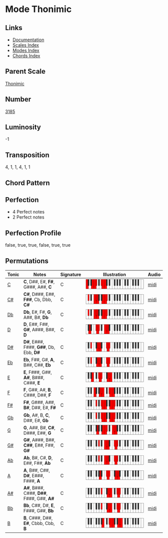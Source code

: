 # Mode Thonimic

## Links

- [Documentation](README.md)
- [Scales Index](Scales.md)
- [Modes Index](Modes.md)
- [Chords Index](Chords.md)

## Parent Scale

[Thonimic](ScaleThonimic.md)

## Number

[3185](https://ianring.com/musictheory/scales/3185)

## Luminosity

-1

## Transposition

4, 1, 1, 4, 1, 1

## Chord Pattern



## Perfection

- 4 Perfect notes
- 2 Perfect notes

## Perfection Profile

false, true, true, false, true, true

## Permutations

| Tonic | Notes | Signature | Illustration | Audio |
|-------|-------|-----------|--------------|-------|
| [C](ModeCNaturalThonimic.md) | **C**, D##, E#, **F#**, G###, A##, **C** | C | ![CNaturalThonimic](ModeCNaturalThonimic.png) | [midi](https://github.com/edipermadi/music/blob/main/docs/ModeCNaturalThonimic.mid?raw=true) |
| [C#](ModeCSharpThonimic.md) | **C#**, D###, E##, **F##**, Cb, Dbb, **C#** | C | ![CSharpThonimic](ModeCSharpThonimic.png) | [midi](https://github.com/edipermadi/music/blob/main/docs/ModeCSharpThonimic.mid?raw=true) |
| [Db](ModeDFlatThonimic.md) | **Db**, E#, F#, **G**, A##, B#, **Db** | C | ![DFlatThonimic](ModeDFlatThonimic.png) | [midi](https://github.com/edipermadi/music/blob/main/docs/ModeDFlatThonimic.mid?raw=true) |
| [D](ModeDNaturalThonimic.md) | **D**, E##, F##, **G#**, A###, B##, **D** | C | ![DNaturalThonimic](ModeDNaturalThonimic.png) | [midi](https://github.com/edipermadi/music/blob/main/docs/ModeDNaturalThonimic.mid?raw=true) |
| [D#](ModeDSharpThonimic.md) | **D#**, E###, F###, **G##**, Db, Ebb, **D#** | C | ![DSharpThonimic](ModeDSharpThonimic.png) | [midi](https://github.com/edipermadi/music/blob/main/docs/ModeDSharpThonimic.mid?raw=true) |
| [Eb](ModeEFlatThonimic.md) | **Eb**, F##, G#, **A**, B##, C##, **Eb** | C | ![EFlatThonimic](ModeEFlatThonimic.png) | [midi](https://github.com/edipermadi/music/blob/main/docs/ModeEFlatThonimic.mid?raw=true) |
| [E](ModeENaturalThonimic.md) | **E**, F###, G##, **A#**, B###, C###, **E** | C | ![ENaturalThonimic](ModeENaturalThonimic.png) | [midi](https://github.com/edipermadi/music/blob/main/docs/ModeENaturalThonimic.mid?raw=true) |
| [F](ModeFNaturalThonimic.md) | **F**, G##, A#, **B**, C###, D##, **F** | C | ![FNaturalThonimic](ModeFNaturalThonimic.png) | [midi](https://github.com/edipermadi/music/blob/main/docs/ModeFNaturalThonimic.mid?raw=true) |
| [F#](ModeFSharpThonimic.md) | **F#**, G###, A##, **B#**, D##, E#, **F#** | C | ![FSharpThonimic](ModeFSharpThonimic.png) | [midi](https://github.com/edipermadi/music/blob/main/docs/ModeFSharpThonimic.mid?raw=true) |
| [Gb](ModeGFlatThonimic.md) | **Gb**, A#, B, **C**, D##, E#, **Gb** | C | ![GFlatThonimic](ModeGFlatThonimic.png) | [midi](https://github.com/edipermadi/music/blob/main/docs/ModeGFlatThonimic.mid?raw=true) |
| [G](ModeGNaturalThonimic.md) | **G**, A##, B#, **C#**, D###, E##, **G** | C | ![GNaturalThonimic](ModeGNaturalThonimic.png) | [midi](https://github.com/edipermadi/music/blob/main/docs/ModeGNaturalThonimic.mid?raw=true) |
| [G#](ModeGSharpThonimic.md) | **G#**, A###, B##, **C##**, E##, F##, **G#** | C | ![GSharpThonimic](ModeGSharpThonimic.png) | [midi](https://github.com/edipermadi/music/blob/main/docs/ModeGSharpThonimic.mid?raw=true) |
| [Ab](ModeAFlatThonimic.md) | **Ab**, B#, C#, **D**, E##, F##, **Ab** | C | ![AFlatThonimic](ModeAFlatThonimic.png) | [midi](https://github.com/edipermadi/music/blob/main/docs/ModeAFlatThonimic.mid?raw=true) |
| [A](ModeANaturalThonimic.md) | **A**, B##, C##, **D#**, E###, F###, **A** | C | ![ANaturalThonimic](ModeANaturalThonimic.png) | [midi](https://github.com/edipermadi/music/blob/main/docs/ModeANaturalThonimic.mid?raw=true) |
| [A#](ModeASharpThonimic.md) | **A#**, B###, C###, **D##**, F###, G##, **A#** | C | ![ASharpThonimic](ModeASharpThonimic.png) | [midi](https://github.com/edipermadi/music/blob/main/docs/ModeASharpThonimic.mid?raw=true) |
| [Bb](ModeBFlatThonimic.md) | **Bb**, C##, D#, **E**, F###, G##, **Bb** | C | ![BFlatThonimic](ModeBFlatThonimic.png) | [midi](https://github.com/edipermadi/music/blob/main/docs/ModeBFlatThonimic.mid?raw=true) |
| [B](ModeBNaturalThonimic.md) | **B**, C###, D##, **E#**, Cbbb, Cbb, **B** | C | ![BNaturalThonimic](ModeBNaturalThonimic.png) | [midi](https://github.com/edipermadi/music/blob/main/docs/ModeBNaturalThonimic.mid?raw=true) |

